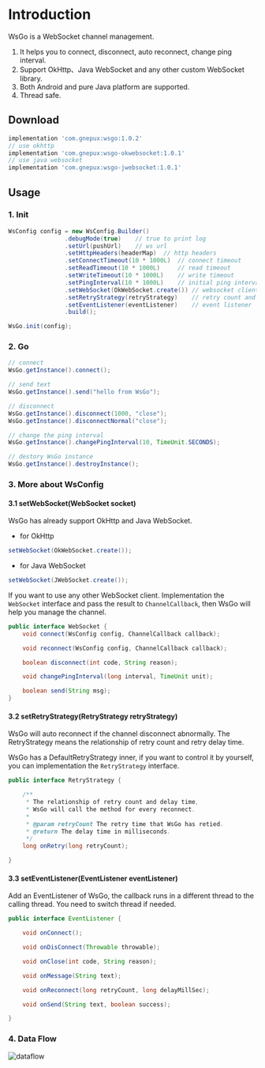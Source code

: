# Introduction

WsGo is a WebSocket channel management.

1. It helps you to connect, disconnect, auto reconnect, change ping interval.
2. Support OkHttp、Java WebSocket and any other custom WebSocket library.
3. Both Android and pure Java platform are supported.
4. Thread safe.

## Download

```groovy
implementation 'com.gnepux:wsgo:1.0.2'
// use okhttp
implementation 'com.gnepux:wsgo-okwebsocket:1.0.1'
// use java websocket
implementation 'com.gnepux:wsgo-jwebsocket:1.0.1'
```

## Usage

### 1. Init

```java
WsConfig config = new WsConfig.Builder()
                .debugMode(true)    // true to print log
                .setUrl(pushUrl)    // ws url
                .setHttpHeaders(headerMap)  // http headers
                .setConnectTimeout(10 * 1000L)  // connect timeout
                .setReadTimeout(10 * 1000L)     // read timeout
                .setWriteTimeout(10 * 1000L)    // write timeout
                .setPingInterval(10 * 1000L)    // initial ping interval
                .setWebSocket(OkWebSocket.create()) // websocket client
                .setRetryStrategy(retryStrategy)    // retry count and delay time strategy
                .setEventListener(eventListener)    // event listener
                .build();

WsGo.init(config);
```


### 2. Go

```Java
// connect
WsGo.getInstance().connect();

// send text
WsGo.getInstance().send("hello from WsGo");

// disconnect
WsGo.getInstance().disconnect(1000, "close");
WsGo.getInstance().disconnectNormal("close");

// change the ping interval
WsGo.getInstance().changePingInterval(10, TimeUnit.SECONDS);

// destory WsGo instance
WsGo.getInstance().destroyInstance();
```

### 3. More about WsConfig

#### 3.1 setWebSocket(WebSocket socket)

WsGo has already support OkHttp and Java WebSocket.

* for OkHttp

```java
setWebSocket(OkWebSocket.create());
```

* for Java WebSocket

```java
setWebSocket(JWebSocket.create());
```

If you want to use any other WebSocket client. Implementation the `WebSocket` interface and pass the result to `ChannelCallback`, then WsGo will help you manage the channel.

```java
public interface WebSocket {
    void connect(WsConfig config, ChannelCallback callback);

    void reconnect(WsConfig config, ChannelCallback callback);

    boolean disconnect(int code, String reason);

    void changePingInterval(long interval, TimeUnit unit);

    boolean send(String msg);
}
```

#### 3.2 setRetryStrategy(RetryStrategy retryStrategy)

WsGo will auto reconnect if the channel disconnect abnormally. The RetryStrategy means the relationship of retry count and retry delay time.

WsGo has a DefaultRetryStrategy inner, if you want to control it by yourself, you can implementation the `RetryStrategy` interface.

```java
public interface RetryStrategy {

    /**
     * The relationship of retry count and delay time,
     * WsGo will call the method for every reconnect.
     *
     * @param retryCount The retry time that WsGo has retied.
     * @return The delay time in milliseconds.
     */
    long onRetry(long retryCount);

}
```

#### 3.3 setEventListener(EventListener eventListener)

Add an EventListener of WsGo, the callback runs in a different thread to the calling thread. You need to switch thread if needed.

```java
public interface EventListener {

    void onConnect();

    void onDisConnect(Throwable throwable);

    void onClose(int code, String reason);

    void onMessage(String text);

    void onReconnect(long retryCount, long delayMillSec);

    void onSend(String text, boolean success);

}
```

### 4. Data Flow

![dataflow](https://github.com/Gnepux/WsGo/raw/master/dataflow.png)
